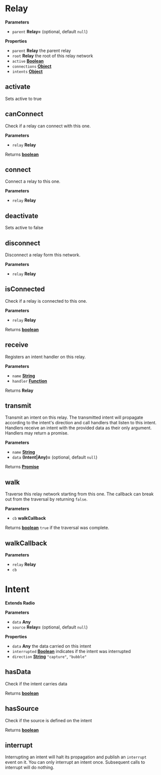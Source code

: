 # Relay

**Parameters**

-   `parent` **Relay=**  (optional, default `null`)

**Properties**

-   `parent` **Relay** the parent relay
-   `root` **Relay** the root of this relay network
-   `active` **[Boolean](https://developer.mozilla.org/en-US/docs/Web/JavaScript/Reference/Global_Objects/Boolean)** 
-   `connections` **[Object](https://developer.mozilla.org/en-US/docs/Web/JavaScript/Reference/Global_Objects/Object)** 
-   `intents` **[Object](https://developer.mozilla.org/en-US/docs/Web/JavaScript/Reference/Global_Objects/Object)** 

## activate

Sets active to true

## canConnect

Check if a relay can connect with this one.

**Parameters**

-   `relay` **Relay** 

Returns **[boolean](https://developer.mozilla.org/en-US/docs/Web/JavaScript/Reference/Global_Objects/Boolean)** 

## connect

Connect a relay to this one.

**Parameters**

-   `relay` **Relay** 

## deactivate

Sets active to false

## disconnect

Disconnect a relay form this network.

**Parameters**

-   `relay` **Relay** 

## isConnected

Check if a relay is connected to this one.

**Parameters**

-   `relay` **Relay** 

Returns **[boolean](https://developer.mozilla.org/en-US/docs/Web/JavaScript/Reference/Global_Objects/Boolean)** 

## receive

Registers an intent handler on this relay.

**Parameters**

-   `name` **[String](https://developer.mozilla.org/en-US/docs/Web/JavaScript/Reference/Global_Objects/String)** 
-   `handler` **[Function](https://developer.mozilla.org/en-US/docs/Web/JavaScript/Reference/Statements/function)** 

Returns **Relay** 

## transmit

Transmit an intent on this relay.
The transmitted intent will propagate according to the intent's direction
and call handlers that listen to this intent.
Handlers receive an intent with the provided data as their only argument.
Handlers may return a promise.

**Parameters**

-   `name` **[String](https://developer.mozilla.org/en-US/docs/Web/JavaScript/Reference/Global_Objects/String)** 
-   `data` **(Intent|Any)=**  (optional, default `null`)

Returns **[Promise](https://developer.mozilla.org/en-US/docs/Web/JavaScript/Reference/Global_Objects/Promise)** 

## walk

Traverse this relay network starting from this one.
The callback can break out from the traversal by returning `false`.

**Parameters**

-   `cb` **walkCallback** 

Returns **[boolean](https://developer.mozilla.org/en-US/docs/Web/JavaScript/Reference/Global_Objects/Boolean)** `true` if the traversal was complete.

## walkCallback

**Parameters**

-   `relay` **Relay** 
-   `cb`  

# Intent

**Extends Radio**

**Parameters**

-   `data` **Any** 
-   `source` **Relay=**  (optional, default `null`)

**Properties**

-   `data` **Any** the data carried on this intent
-   `interrupted` **[Boolean](https://developer.mozilla.org/en-US/docs/Web/JavaScript/Reference/Global_Objects/Boolean)** indicates if the intent was interrupted
-   `direction` **[String](https://developer.mozilla.org/en-US/docs/Web/JavaScript/Reference/Global_Objects/String)** `"capture"`, `"bubble"`

## hasData

Check if the intent carries data

Returns **[boolean](https://developer.mozilla.org/en-US/docs/Web/JavaScript/Reference/Global_Objects/Boolean)** 

## hasSource

Check if the source is defined on the intent

Returns **[boolean](https://developer.mozilla.org/en-US/docs/Web/JavaScript/Reference/Global_Objects/Boolean)** 

## interrupt

Interrupting an intent will halt its propagation and publish an `interrupt` event on it.
You can only interrupt an intent once. Subsequent calls to interrupt will do nothing.
